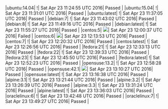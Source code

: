 |ubuntu:14.04| \![](https://cdn.rawgit.com/Neilpang/letest/master/status/ubuntu-14.04.svg?1461410695)| Sat Apr 23 11:24:55 UTC 2016| Passed |
|ubuntu:15.04| \![](https://cdn.rawgit.com/Neilpang/letest/master/status/ubuntu-15.04.svg?1461411061)| Sat Apr 23 11:31:01 UTC 2016| Passed |
|ubuntu:latest| \![](https://cdn.rawgit.com/Neilpang/letest/master/status/ubuntu-latest.svg?1461411425)| Sat Apr 23 11:37:05 UTC 2016| Passed |
|debian:7| \![](https://cdn.rawgit.com/Neilpang/letest/master/status/debian-7.svg?1461411782)| Sat Apr 23 11:43:02 UTC 2016| Passed |
|debian:8| \![](https://cdn.rawgit.com/Neilpang/letest/master/status/debian-8.svg?1461412156)| Sat Apr 23 11:49:16 UTC 2016| Passed |
|debian:latest| \![](https://cdn.rawgit.com/Neilpang/letest/master/status/debian-latest.svg?1461412527)| Sat Apr 23 11:55:27 UTC 2016| Passed |
|centos:5| ![](https://cdn.rawgit.com/Neilpang/letest/master/status/centos-5.svg?1461412837)| Sat Apr 23 12:00:37 UTC 2016| Failed |
|centos:6| ![](https://cdn.rawgit.com/Neilpang/letest/master/status/centos-6.svg?1461413633)| Sat Apr 23 12:13:53 UTC 2016| Passed |
|centos:7| \![](https://cdn.rawgit.com/Neilpang/letest/master/status/centos-7.svg?1461414032)| Sat Apr 23 12:20:32 UTC 2016| Passed |
|centos:latest| \![](https://cdn.rawgit.com/Neilpang/letest/master/status/centos-latest.svg?1461414416)| Sat Apr 23 12:26:56 UTC 2016| Passed |
|fedora:21| \![](https://cdn.rawgit.com/Neilpang/letest/master/status/fedora-21.svg?1461414793)| Sat Apr 23 12:33:13 UTC 2016| Passed |
|fedora:22| \![](https://cdn.rawgit.com/Neilpang/letest/master/status/fedora-22.svg?1461415173)| Sat Apr 23 12:39:33 UTC 2016| Passed |
|fedora:23| \![](https://cdn.rawgit.com/Neilpang/letest/master/status/fedora-23.svg?1461415550)| Sat Apr 23 12:45:50 UTC 2016| Passed |
|fedora:latest| \![](https://cdn.rawgit.com/Neilpang/letest/master/status/fedora-latest.svg?1461415943)| Sat Apr 23 12:52:23 UTC 2016| Passed |
|opensuse:13.2| \![](https://cdn.rawgit.com/Neilpang/letest/master/status/opensuse-13.2.svg?1461416308)| Sat Apr 23 12:58:28 UTC 2016| Passed |
|opensuse:42.1| ![](https://cdn.rawgit.com/Neilpang/letest/master/status/opensuse-42.1.svg?1461417027)| Sat Apr 23 13:10:27 UTC 2016| Passed |
|opensuse:latest| \![](https://cdn.rawgit.com/Neilpang/letest/master/status/opensuse-latest.svg?1461417398)| Sat Apr 23 13:16:38 UTC 2016| Passed |
|alpine:3.1| \![](https://cdn.rawgit.com/Neilpang/letest/master/status/alpine-3.1.svg?1461417704)| Sat Apr 23 13:21:44 UTC 2016| Passed |
|alpine:3.2| \![](https://cdn.rawgit.com/Neilpang/letest/master/status/alpine-3.2.svg?1461417999)| Sat Apr 23 13:26:39 UTC 2016| Passed |
|alpine:3.3| \![](https://cdn.rawgit.com/Neilpang/letest/master/status/alpine-3.3.svg?1461418284)| Sat Apr 23 13:31:24 UTC 2016| Passed |
|alpine:latest| \![](https://cdn.rawgit.com/Neilpang/letest/master/status/alpine-latest.svg?1461418563)| Sat Apr 23 13:36:03 UTC 2016| Passed |
|oraclelinux:6| \![](https://cdn.rawgit.com/Neilpang/letest/master/status/oraclelinux-6.svg?1461418968)| Sat Apr 23 13:42:48 UTC 2016| Passed |
|oraclelinux:7| \![](https://cdn.rawgit.com/Neilpang/letest/master/status/oraclelinux-7.svg?1461419367)| Sat Apr 23 13:49:27 UTC 2016| Passed |
